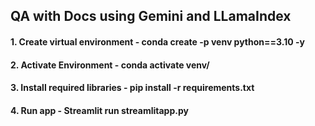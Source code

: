 ## QA with Docs using Gemini and LLamaIndex
#### 1. Create virtual environment - conda create -p venv python==3.10 -y
#### 2. Activate Environment     - conda activate venv/
#### 3. Install required libraries - pip install -r requirements.txt
#### 4. Run app -  Streamlit run streamlitapp.py   
